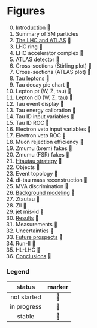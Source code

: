 # Figures

0. [Introduction](tex/introduction.tex) :small_red_triangle:
  0. Summary of SM particles            
0. [The LHC and ATLAS](tex/)            :small_red_triangle:
  0. LHC ring                           :small_red_triangle:
  0. LHC accelerator complex            :small_red_triangle:
  0. ATLAS detector                     :small_red_triangle:
  0. Cross-sections (Stirling plot)     :small_red_triangle:
  0. Cross-sections (ATLAS plot)        :small_red_triangle:
0. [Tau leptons](tex/)                  :small_red_triangle:
  0. Tau decay pie chart                :small_red_triangle:
  0. Lepton pt (W, Z, tau)              :small_red_triangle:
  0. Lepton d0 (W, Z, tau)              :small_red_triangle:
  0. Tau event display                  :small_red_triangle:
  0. Tau energy calibration             :small_red_triangle:
  0. Tau ID input variables             :small_red_triangle:
  0. Tau ID ROC                         :small_red_triangle:
  0. Electron veto input variables      :small_red_triangle:
  0. Electron veto ROC                  :small_red_triangle:
  0. Muon rejection efficiency          :small_red_triangle:
  0. Zmumu (brem) fakes                 :small_red_triangle:
  0. Zmumu (FSR) fakes                  :small_red_triangle:
0. [Htautau strategy](tex/)             :small_red_triangle:
  0. Objects                            :small_red_triangle:
  0. Event topology                     :small_red_triangle:
  0. di-tau mass reconstruction         :small_red_triangle:
  0. MVA discrimination                 :small_red_triangle:
0. [Background modeling](tex/)          :small_red_triangle:
  0. Ztautau                            :small_red_triangle:
  0. Zll                                :small_red_triangle:
  0. jet mis-id                         :small_red_triangle:
0. [Results](tex/)                      :small_red_triangle:
  0. Measurements                       :small_red_triangle:
  0. Uncertainties                      :small_red_triangle:
0. [Future prospects](tex/)             :small_red_triangle:
  0. Run-II                             :small_red_triangle:
  0. HL-LHC                             :small_red_triangle:
0. [Conclusions](tex/)                  :small_red_triangle:

### Legend

| status      | marker             |
|:-----------:|:------------------:|
| not started | :small_red_triangle:   |
| in progress | :small_orange_diamond: |
| stable      | :small_blue_diamond:   |

